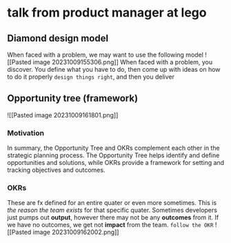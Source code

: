 # talk from product manager at lego
## Diamond design model
When faced with a problem, we may want to use the following model
![[Pasted image 20231009155306.png]]
When faced with a problem, you discover. You define what you have to do, then come up with ideas on how to do it properly `design things right`, and then you deliver

## Opportunity tree (framework)
![[Pasted image 20231009161801.png]]
### Motivation
In summary, the Opportunity Tree and OKRs complement each other in the strategic planning process. The Opportunity Tree helps identify and define opportunities and solutions, while OKRs provide a framework for setting and tracking objectives and outcomes.
### OKRs
These are fx defined for an entire quater or even more sometimes. This is _the reason the team exists_ for that specific quater. Sometimes developers just pumps out **output**, however there may not be any **outcomes** from it. If we have no outcomes, we get not **impact** from the team. `follow the OKR`
![[Pasted image 20231009162002.png]]

